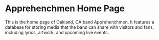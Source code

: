 # Apprehenchmen Home Page

This is the home page of Oakland, CA band Apprehenchmen. It features a database for storing media that the band can share with visitors and fans, including lyrics, artwork, and upcoming live events.
